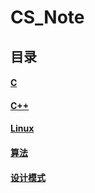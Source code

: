 # CS_Note

## 目录

#### [C](C/README.md)

#### [C++](cpp/README.md)

#### [Linux](Linux/README.md)

#### [算法](Algorithm/README.md)

#### [设计模式](Design_Pattern/README.md)

